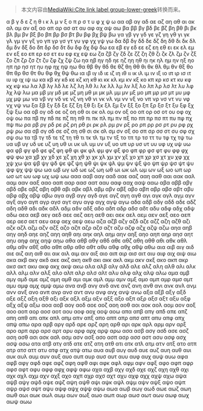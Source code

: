 > 本文内容由[MediaWiki:Cite link label group-lower-greek](https://zh.wikipedia.org/wiki/MediaWiki:Cite_link_label_group-lower-greek)转换而来。


α β γ δ ε ζ η θ ι κ λ μ ν ξ ο π ρ σ τ υ φ χ ψ ω αα αβ αγ αδ αε αζ αη αθ αι ακ αλ αμ αν αξ αο απ αρ ασ ατ αυ αφ αχ αψ αω βα ββ βγ βδ βε βζ βη βθ βι βκ βλ βμ βν βξ βο βπ βρ βσ βτ βυ βφ βχ βψ βω γα γβ γγ γδ γε γζ γη γθ γι γκ γλ γμ γν γξ γο γπ γρ γσ γτ γυ γφ γχ γψ γω δα δβ δγ δδ δε δζ δη δθ δι δκ δλ δμ δν δξ δο δπ δρ δσ δτ δυ δφ δχ δψ δω εα εβ εγ εδ εε εζ εη εθ ει εκ ελ εμ εν εξ εο επ ερ εσ ετ ευ εφ εχ εψ εω ζα ζβ ζγ ζδ ζε ζζ ζη ζθ ζι ζκ ζλ ζμ ζν ζξ ζο ζπ ζρ ζσ ζτ ζυ ζφ ζχ ζψ ζω ηα ηβ ηγ ηδ ηε ηζ ηη ηθ ηι ηκ ηλ ημ ην ηξ ηο ηπ ηρ ησ ητ ηυ ηφ ηχ ηψ ηω θα θβ θγ θδ θε θζ θη θθ θι θκ θλ θμ θν θξ θο θπ θρ θσ θτ θυ θφ θχ θψ θω ια ιβ ιγ ιδ ιε ιζ ιη ιθ ιι ικ ιλ ιμ ιν ιξ ιο ιπ ιρ ισ ιτ ιυ ιφ ιχ ιψ ιω κα κβ κγ κδ κε κζ κη κθ κι κκ κλ κμ κν κξ κο κπ κρ κσ κτ κυ κφ κχ κψ κω λα λβ λγ λδ λε λζ λη λθ λι λκ λλ λμ λν λξ λο λπ λρ λσ λτ λυ λφ λχ λψ λω μα μβ μγ μδ με μζ μη μθ μι μκ μλ μμ μν μξ μο μπ μρ μσ μτ μυ μφ μχ μψ μω να νβ νγ νδ νε νζ νη νθ νι νκ νλ νμ νν νξ νο νπ νρ νσ ντ νυ νφ νχ νψ νω ξα ξβ ξγ ξδ ξε ξζ ξη ξθ ξι ξκ ξλ ξμ ξν ξξ ξο ξπ ξρ ξσ ξτ ξυ ξφ ξχ ξψ ξω οα οβ ογ οδ οε οζ οη οθ οι οκ ολ ομ ον οξ οο οπ ορ οσ οτ ου οφ οχ οψ οω πα πβ πγ πδ πε πζ πη πθ πι πκ πλ πμ πν πξ πο ππ πρ πσ πτ πυ πφ πχ πψ πω ρα ρβ ργ ρδ ρε ρζ ρη ρθ ρι ρκ ρλ ρμ ρν ρξ ρο ρπ ρρ ρσ ρτ ρυ ρφ ρχ ρψ ρω σα σβ σγ σδ σε σζ ση σθ σι σκ σλ σμ σν σξ σο σπ σρ σσ στ συ σφ σχ σψ σω τα τβ τγ τδ τε τζ τη τθ τι τκ τλ τμ τν τξ το τπ τρ τσ ττ τυ τφ τχ τψ τω υα υβ υγ υδ υε υζ υη υθ υι υκ υλ υμ υν υξ υο υπ υρ υσ υτ υυ υφ υχ υψ υω φα φβ φγ φδ φε φζ φη φθ φι φκ φλ φμ φν φξ φο φπ φρ φσ φτ φυ φφ φχ φψ φω χα χβ χγ χδ χε χζ χη χθ χι χκ χλ χμ χν χξ χο χπ χρ χσ χτ χυ χφ χχ χψ χω ψα ψβ ψγ ψδ ψε ψζ ψη ψθ ψι ψκ ψλ ψμ ψν ψξ ψο ψπ ψρ ψσ ψτ ψυ ψφ ψχ ψψ ψω ωα ωβ ωγ ωδ ωε ωζ ωη ωθ ωι ωκ ωλ ωμ ων ωξ ωο ωπ ωρ ωσ ωτ ωυ ωφ ωχ ωψ ωω ααα ααβ ααγ ααδ ααε ααζ ααη ααθ ααι αακ ααλ ααμ ααν ααξ ααο ααπ ααρ αασ αατ ααυ ααφ ααχ ααψ ααω αβα αββ αβγ αβδ αβε αβζ αβη αβθ αβι αβκ αβλ αβμ αβν αβξ αβο αβπ αβρ αβσ αβτ αβυ αβφ αβχ αβψ αβω αγα αγβ αγγ αγδ αγε αγζ αγη αγθ αγι αγκ αγλ αγμ αγν αγξ αγο αγπ αγρ αγσ αγτ αγυ αγφ αγχ αγψ αγω αδα αδβ αδγ αδδ αδε αδζ αδη αδθ αδι αδκ αδλ αδμ αδν αδξ αδο αδπ αδρ αδσ αδτ αδυ αδφ αδχ αδψ αδω αεα αεβ αεγ αεδ αεε αεζ αεη αεθ αει αεκ αελ αεμ αεν αεξ αεο αεπ αερ αεσ αετ αευ αεφ αεχ αεψ αεω αζα αζβ αζγ αζδ αζε αζζ αζη αζθ αζι αζκ αζλ αζμ αζν αζξ αζο αζπ αζρ αζσ αζτ αζυ αζφ αζχ αζψ αζω αηα αηβ αηγ αηδ αηε αηζ αηη αηθ αηι αηκ αηλ αημ αην αηξ αηο αηπ αηρ αησ αητ αηυ αηφ αηχ αηψ αηω αθα αθβ αθγ αθδ αθε αθζ αθη αθθ αθι αθκ αθλ αθμ αθν αθξ αθο αθπ αθρ αθσ αθτ αθυ αθφ αθχ αθψ αθω αια αιβ αιγ αιδ αιε αιζ αιη αιθ αιι αικ αιλ αιμ αιν αιξ αιο αιπ αιρ αισ αιτ αιυ αιφ αιχ αιψ αιω ακα ακβ ακγ ακδ ακε ακζ ακη ακθ ακι ακκ ακλ ακμ ακν ακξ ακο ακπ ακρ ακσ ακτ ακυ ακφ ακχ ακψ ακω αλα αλβ αλγ αλδ αλε αλζ αλη αλθ αλι αλκ αλλ αλμ αλν αλξ αλο αλπ αλρ αλσ αλτ αλυ αλφ αλχ αλψ αλω αμα αμβ αμγ αμδ αμε αμζ αμη αμθ αμι αμκ αμλ αμμ αμν αμξ αμο αμπ αμρ αμσ αμτ αμυ αμφ αμχ αμψ αμω ανα ανβ ανγ ανδ ανε ανζ ανη ανθ ανι ανκ ανλ ανμ ανν ανξ ανο ανπ ανρ ανσ αντ ανυ ανφ ανχ ανψ ανω αξα αξβ αξγ αξδ αξε αξζ αξη αξθ αξι αξκ αξλ αξμ αξν αξξ αξο αξπ αξρ αξσ αξτ αξυ αξφ αξχ αξψ αξω αοα αοβ αογ αοδ αοε αοζ αοη αοθ αοι αοκ αολ αομ αον αοξ αοο αοπ αορ αοσ αοτ αου αοφ αοχ αοψ αοω απα απβ απγ απδ απε απζ απη απθ απι απκ απλ απμ απν απξ απο αππ απρ απσ απτ απυ απφ απχ απψ απω αρα αρβ αργ αρδ αρε αρζ αρη αρθ αρι αρκ αρλ αρμ αρν αρξ αρο αρπ αρρ αρσ αρτ αρυ αρφ αρχ αρψ αρω ασα ασβ ασγ ασδ ασε ασζ αση ασθ ασι ασκ ασλ ασμ ασν ασξ ασο ασπ ασρ ασσ αστ ασυ ασφ ασχ ασψ ασω ατα ατβ ατγ ατδ ατε ατζ ατη ατθ ατι ατκ ατλ ατμ ατν ατξ ατο ατπ ατρ ατσ αττ ατυ ατφ ατχ ατψ ατω αυα αυβ αυγ αυδ αυε αυζ αυη αυθ αυι αυκ αυλ αυμ αυν αυξ αυο αυπ αυρ αυσ αυτ αυυ αυφ αυχ αυψ αυω αφα αφβ αφγ αφδ αφε αφζ αφη αφθ αφι αφκ αφλ αφμ αφν αφξ αφο αφπ αφρ αφσ αφτ αφυ αφφ αφχ αφψ αφω αχα αχβ αχγ αχδ αχε αχζ αχη αχθ αχι αχκ αχλ αχμ αχν αχξ αχο αχπ αχρ αχσ αχτ αχυ αχφ αχχ αχψ αχω αψα αψβ αψγ αψδ αψε αψζ αψη αψθ αψι αψκ αψλ αψμ αψν αψξ αψο αψπ αψρ αψσ αψτ αψυ αψφ αψχ αψψ αψω αωα αωβ αωγ αωδ αωε αωζ αωη αωθ αωι αωκ αωλ αωμ αων αωξ αωο αωπ αωρ αωσ αωτ αωυ αωφ αωχ αωψ αωω